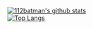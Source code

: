 [![112batman's github stats](https://github-readme-stats.vercel.app/api?username=112batman&show_icons=true&theme=radical&count_private=true)](#)
\
[![Top Langs](https://github-readme-stats.vercel.app/api/top-langs/?username=anuraghazra)](#)
